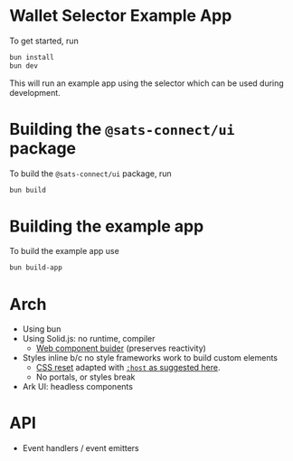 # Wallet Selector Example App

To get started, run

```bash
bun install
bun dev
```

This will run an example app using the selector which can be used during development.

# Building the `@sats-connect/ui` package

To build the `@sats-connect/ui` package, run

```bash
bun build
```

# Building the example app

To build the example app use

```bash
bun build-app
```

# Arch

- Using bun
- Using Solid.js: no runtime, compiler
  - [Web component buider](https://github.com/solidjs/solid/tree/main/packages/solid-element#readme) (preserves reactivity)
- Styles inline b/c no style frameworks work to build custom elements
  - [CSS reset](https://github.com/sindresorhus/modern-normalize/blob/main/modern-normalize.css) adapted with [`:host` as suggested here](https://www.colorglare.com/css-resets-and-global-styles-in-web-components-c71fcea86dbd).
  - No portals, or styles break
- Ark UI: headless components

# API

- Event handlers / event emitters
